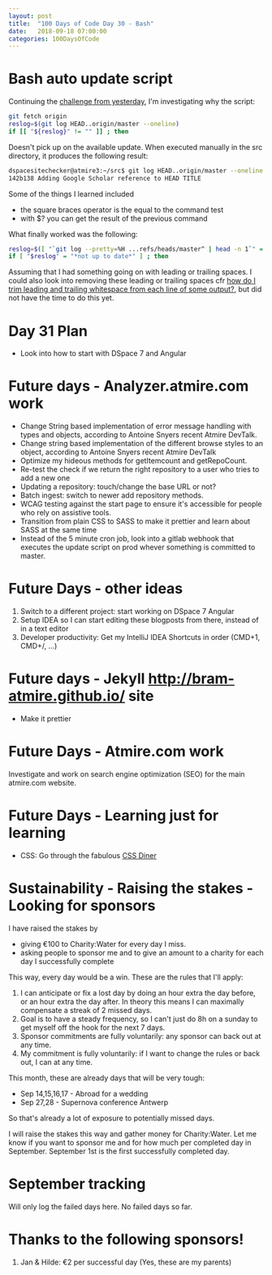 ```yaml
---
layout: post
title:  "100 Days of Code Day 30 - Bash"
date:   2018-09-18 07:00:00
categories: 100DaysOfCode
---
```


# Bash auto update script

Continuing the [challenge from yesterday](http://bram-atmire.github.io/100daysofcode/2018/09/17/100-days-of-code-day-28-29-auto-deploy.html), I'm investigating why the script:

```bash
git fetch origin
reslog=$(git log HEAD..origin/master --oneline)
if [[ "${reslog}" != "" ]] ; then
```

Doesn't pick up on the available update. When executed manually in the src directory, it produces the following result:

```bash
dspacesitechecker@atmire3:~/src$ git log HEAD..origin/master --oneline
142b138 Adding Google Scholar reference to HEAD TITLE
```

Some of the things I learned included
* the square braces operator is the equal to the command test
* with $? you can get the result of the previous command

What finally worked was the following:

```bash
reslog=$([ "`git log --pretty=%H ...refs/heads/master^ | head -n 1`" = "`git ls-remote origin -h refs/heads/master |cut -f1`" ] && echo "up to date" || echo "not up to date")
if [ "$reslog" = "*not up to date*" ] ; then
```

Assuming that I had something going on with leading or trailing spaces.
I could also look into removing these leading or trailing spaces cfr [how do I trim leading and trailing whitespace from each line of some output?](https://unix.stackexchange.com/questions/102008/how-do-i-trim-leading-and-trailing-whitespace-from-each-line-of-some-output), but did not have the time to do this yet.

# Day 31 Plan

* Look into how to start with DSpace 7 and Angular

# Future days - Analyzer.atmire.com work

* Change String based implementation of error message handling with types and objects, according to Antoine Snyers recent Atmire DevTalk.
* Change string based implementation of the different browse styles to an object, according to Antoine Snyers recent Atmire DevTalk
* Optimize my hideous methods for getItemcount and getRepoCount.
* Re-test the check if we return the right repository to a user who tries to add a new one
* Updating a repository: touch/change the base URL or not?
* Batch ingest: switch to newer add repository methods.
* WCAG testing against the start page to ensure it's accessible for people who rely on assistive tools.
* Transition from plain CSS to SASS to make it prettier and learn about SASS at the same time
* Instead of the 5 minute cron job, look into a gitlab webhook that executes the update script on prod whever something is committed to master.

# Future Days - other ideas

1. Switch to a different project: start working on DSpace 7 Angular
2. Setup IDEA so I can start editing these blogposts from there, instead of in a text editor
3. Developer productivity: Get my IntelliJ IDEA Shortcuts in order (CMD+1, CMD+/, ...)

# Future days - Jekyll http://bram-atmire.github.io/ site

* Make it prettier

# Future Days - Atmire.com work

Investigate and work on search engine optimization (SEO) for the main atmire.com website.

# Future Days - Learning just for learning

* CSS: Go through the fabulous [CSS Diner](https://flukeout.github.io/)

# Sustainability - Raising the stakes - Looking for sponsors

I have raised the stakes by
* giving €100 to Charity:Water for every day I miss.
* asking people to sponsor me and to give an amount to a charity for each day I successfully complete

This way, every day would be a win. These are the rules that I'll apply:

1. I can anticipate or fix a lost day by doing an hour extra the day before, or an hour extra the day after. In theory this means I can maximally compensate a streak of 2 missed days. 
2. Goal is to have a steady frequency, so I can't just do 8h on a sunday to get myself off the hook for the next 7 days.
3. Sponsor commitments are fully voluntarily: any sponsor can back out at any time.
4. My commitment is fully voluntarily: if I want to change the rules or back out, I can at any time.

This month, these are already days that will be very tough:
* Sep 14,15,16,17 - Abroad for a wedding
* Sep 27,28 - Supernova conference Antwerp

So that's already a lot of exposure to potentially missed days. 

I will raise the stakes this way and gather money for Charity:Water. Let me know if you want to sponsor me and for how much per completed day in September. September 1st is the first successfully completed day.

# September tracking

Will only log the failed days here. No failed days so far.

# Thanks to the following sponsors!

1. Jan & Hilde: €2 per successful day (Yes, these are my parents)


